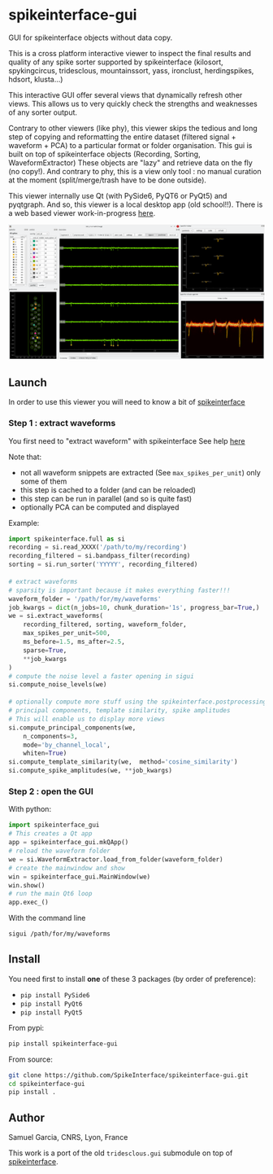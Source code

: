 # spikeinterface-gui

GUI for spikeinterface objects without data copy.

This is a cross platform interactive viewer to inspect the final results
and quality of any spike sorter supported by spikeinterface 
(kilosort, spykingcircus, tridesclous, mountainssort, yass, ironclust, herdingspikes, hdsort, klusta...)

This interactive GUI offer several views that dynamically refresh other views.
This allows us to very quickly check the strengths and weaknesses of any sorter output.

Contrary to other viewers (like phy), this viewer skips the tedious and long step of
copying and reformatting the entire dataset (filtered signal + waveform + PCA) to a particular
format or folder organisation. This gui is built on top of spikeinterface objects
(Recording, Sorting, WaveformExtractor)
These objects are "lazy" and retrieve data on the fly (no copy!).
And contrary to phy, this is a view only tool : no manual curation at the moment (split/merge/trash have to be done outside).

This viewer internally use Qt (with PySide6, PyQT6 or PyQt5) and pyqtgraph.
And so, this viewer is a local desktop app (old school!!).
There is a web based viewer work-in-progress [here](https://github.com/magland/sortingview).

![screenshot](screenshot.png)

## Launch

In order to use this viewer you will need to know a bit of [spikeinterface](https://spikeinterface.readthedocs.io/)

### Step 1 : extract waveforms

You first need to "extract waveform" with spikeinterface
See help [here](https://spikeinterface.readthedocs.io/en/latest/modules/core/plot_4_waveform_extractor.html#sphx-glr-modules-core-plot-4-waveform-extractor-py)

Note that:
  * not all waveform snippets are extracted (See `max_spikes_per_unit`) only some of them
  * this step is cached to a folder (and can be reloaded)
  * this step can be run in parallel (and so is quite fast)
  * optionally PCA can be computed and displayed

  
Example:

```python
import spikeinterface.full as si
recording = si.read_XXXX('/path/to/my/recording')
recording_filtered = si.bandpass_filter(recording)
sorting = si.run_sorter('YYYYY', recording_filtered)

# extract waveforms 
# sparsity is important because it makes everything faster!!!
waveform_folder = '/path/for/my/waveforms'
job_kwargs = dict(n_jobs=10, chunk_duration='1s', progress_bar=True,)
we = si.extract_waveforms(
    recording_filtered, sorting, waveform_folder,
    max_spikes_per_unit=500,
    ms_before=1.5, ms_after=2.5,
    sparse=True,
    **job_kwargs
)
# compute the noise level a faster opening in sigui
si.compute_noise_levels(we)

# optionally compute more stuff using the spikeinterface.postprocessing module
# principal components, template similarity, spike amplitudes
# This will enable us to display more views
si.compute_principal_components(we,
    n_components=3,
    mode='by_channel_local',
    whiten=True)
si.compute_template_similarity(we,  method='cosine_similarity')
si.compute_spike_amplitudes(we, **job_kwargs)
```

### Step 2 : open the GUI

With python:

```python
import spikeinterface_gui
# This creates a Qt app
app = spikeinterface_gui.mkQApp() 
# reload the waveform folder
we = si.WaveformExtractor.load_from_folder(waveform_folder)
# create the mainwindow and show
win = spikeinterface_gui.MainWindow(we)
win.show()
# run the main Qt6 loop
app.exec_()
```

With the command line

```bash
sigui /path/for/my/waveforms
```


## Install

You need first to install **one** of these 3 packages (by order of preference):
  * `pip install PySide6`
  * `pip install PyQt6`
  * `pip install PyQt5`


From pypi:

```bash
pip install spikeinterface-gui
```

From source:

```bash
git clone https://github.com/SpikeInterface/spikeinterface-gui.git
cd spikeinterface-gui
pip install .
```

## Author

Samuel Garcia, CNRS, Lyon, France

This work is a port of the old `tridesclous.gui` submodule on top of
[spikeinterface](https://github.com/SpikeInterface/spikeinterface).
